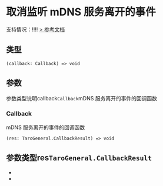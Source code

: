 # 取消监听 mDNS 服务离开的事件
支持情况：!!!!
[> 参考文档
](https://developers.weixin.qq.com/miniprogram/dev/api/network/mdns/wx.offLocalServiceLost.html)
## 类型[​](offLocalServiceLost.html#类型)
```tsx
(callback: Callback) => void
```

## 参数[​](offLocalServiceLost.html#参数)
参数类型说明callback`Callback`mDNS 服务离开的事件的回调函数
### Callback[​](offLocalServiceLost.html#callback)
mDNS 服务离开的事件的回调函数
```tsx
(res: TaroGeneral.CallbackResult) => void
```
参数类型res`TaroGeneral.CallbackResult`
- 
- 

-
